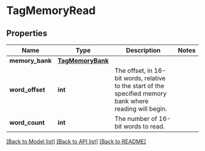# TagMemoryRead

## Properties
Name | Type | Description | Notes
------------ | ------------- | ------------- | -------------
**memory_bank** | [**TagMemoryBank**](TagMemoryBank.md) |  | 
**word_offset** | **int** | The offset, in 16-bit words, relative to the start of the specified memory bank where reading will begin.  | 
**word_count** | **int** | The number of 16-bit words to read.  | 

[[Back to Model list]](../README.md#documentation-for-models) [[Back to API list]](../README.md#documentation-for-api-endpoints) [[Back to README]](../README.md)


